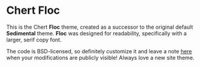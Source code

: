 # Chert Floc

This is the Chert **Floc** theme, created as a successor to the
original default **Sedimental** theme. **Floc** was designed for
readability, specifically with a larger, serif copy font.

The code is BSD-licensed, so definitely customize it and leave
a note [here](http://github.com/mahmoud/chert/issues) when your
modifications are publicly visible! Always love a new site theme.
